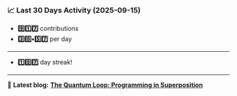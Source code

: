 <!--START_STATS-->
### 📈 Last 30 Days Activity (2025-09-15)  
- **9️⃣1️⃣7️⃣** contributions  
- **3️⃣0️⃣•5️⃣7️⃣** per day
---
- **1️⃣0️⃣7️⃣** day streak!
---
📝 **Latest blog:** [**The Quantum Loop: Programming in Superposition**](https://andriak.com/blog/quantum-loop)
<!--END_STATS-->
